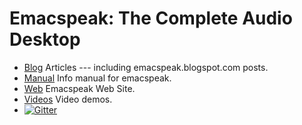 # Emacspeak: The Complete Audio Desktop

* [Blog](http://tvraman.github.io/emacspeak/blog)  Articles  --- including  emacspeak.blogspot.com  posts.
* [Manual](http://tvraman.github.io/emacspeak/manual) Info manual for emacspeak.
* [Web](http://emacspeak.sf.net) Emacspeak Web Site.
*  [Videos](http://tvraman.github.io/emacspeak/videos) Video demos.
* [![Gitter](https://badges.gitter.im/Join%20Chat.svg)](https://gitter.im/tvraman/emacspeak?utm_source=badge&utm_medium=badge&utm_campaign=pr-badge&utm_content=badge)
